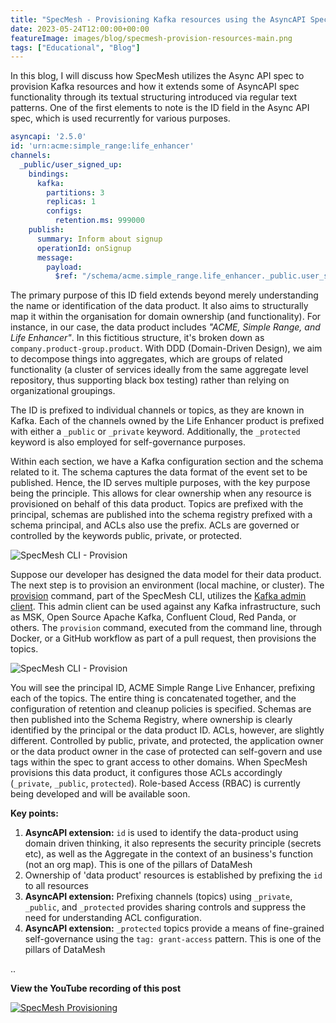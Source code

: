 ```yaml
---
title: "SpecMesh - Provisioning Kafka resources using the AsyncAPI Spec, May 2023"
date: 2023-05-24T12:00:00+00:00
featureImage: images/blog/specmesh-provision-resources-main.png
tags: ["Educational", "Blog"]
---
```



In this blog, I will discuss how SpecMesh utilizes the Async API spec to provision Kafka resources and how it extends some of AsyncAPI spec functionality through its textual structuring introduced via regular text patterns. One of the first elements to note is the ID field in the Async API spec, which is used recurrently for various purposes. 

```yaml
asyncapi: '2.5.0'
id: 'urn:acme:simple_range:life_enhancer'
channels:
  _public/user_signed_up:
    bindings:
      kafka:
        partitions: 3
        replicas: 1
        configs:
          retention.ms: 999000
    publish:
      summary: Inform about signup
      operationId: onSignup
      message:
        payload:
          $ref: "/schema/acme.simple_range.life_enhancer._public.user_signed_up.avsc"
```


The primary purpose of this ID field extends beyond merely understanding the name or identification of the data product. It also aims to structurally map it within the organisation for domain ownership (and functionality). For instance, in our case, the data product includes _"ACME, Simple Range, and Life Enhancer"_. In this fictitious structure, it's broken down as `company.product-group.product`. With DDD (Domain-Driven Design), we aim to decompose things into aggregates, which are groups of related functionality (a cluster of services ideally from the same aggregate level repository, thus supporting black box testing) rather than relying on organizational groupings.

The ID is prefixed to individual channels or topics, as they are known in Kafka. Each of the channels owned by the Life Enhancer product is prefixed with either a `_public` or `_private` keyword. Additionally, the `_protected` keyword is also employed for self-governance purposes.

Within each section, we have a Kafka configuration section and the schema related to it. The schema captures the data format of the event set to be published. Hence, the ID serves multiple purposes, with the key purpose being the principle. This allows for clear ownership when any resource is provisioned on behalf of this data product. Topics are prefixed with the principal, schemas are published into the schema registry prefixed with a schema principal, and ACLs also use the prefix. ACLs are governed or controlled by the keywords public, private, or protected.

![SpecMesh CLI - Provision](/images/blog/specmesh-provision-cli.png)

Suppose our developer has designed the data model for their data product. The next step is to provision an environment (local machine, or cluster). The [provision](https://github.com/specmesh/specmesh-build/blob/main/cli/README.md) command, part of the SpecMesh CLI, utilizes the [Kafka admin client](https://kafka.apache.org/documentation/#adminapi). This admin client can be used against any Kafka infrastructure, such as MSK, Open Source Apache Kafka, Confluent Cloud, Red Panda, or others. The `provision` command, executed from the command line, through Docker, or a GitHub workflow as part of a pull request, then provisions the topics.

![SpecMesh CLI - Provision](/images/blog/specmesh-provision-topics.png)

You will see the principal ID, ACME Simple Range Live Enhancer, prefixing each of the topics. The entire thing is concatenated together, and the configuration of retention and cleanup policies is specified. Schemas are then published into the Schema Registry, where ownership is clearly identified by the principal or the data product ID. ACLs, however, are slightly different. Controlled by public, private, and protected, the application owner or the data product owner in the case of protected can self-govern and use tags within the spec to grant access to other domains. When SpecMesh provisions this data product, it configures those ACLs accordingly (`_private`, `_public`, `protected`). Role-based Access (RBAC) is currently being developed and will be available soon.

**Key points:**
1. **AsyncAPI extension:**  `id` is used to identify the data-product using domain driven thinking, it also represents the security principle (secrets etc), as well as the Aggregate in the context of an business's function (not an org map). This is one of the pillars of DataMesh
1. Ownership of 'data product' resources is established by prefixing the `id` to all resources
1. **AsyncAPI extension:**  Prefixing channels (topics) using `_private`, `_public`, and `_protected` provides sharing controls and suppress the need for understanding ACL configuration. 
1. **AsyncAPI extension:** `_protected` topics provide a means of fine-grained self-governance using the `tag: grant-access` pattern. This is one of the pillars of DataMesh 

..


**View the YouTube recording of this post**

 [![SpecMesh Provisioning](http://img.youtube.com/vi/KXOyRnxosXI/0.jpg)](https://www.youtube.com/watch?v=KXOyRnxosXI)



